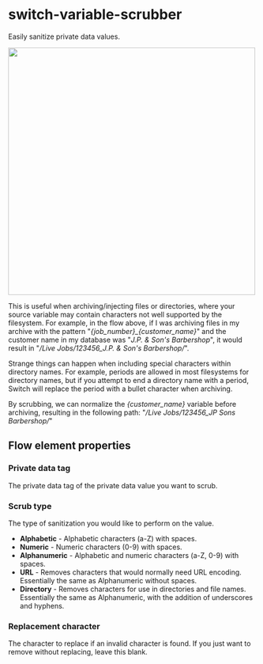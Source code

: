 # switch-variable-scrubber
Easily sanitize private data values. 

<img src="https://i.imgur.com/amdb9eR.png" width="500">

This is useful when archiving/injecting files or directories, where your source variable may contain characters not well supported by the filesystem. For example, in the flow above, if I was archiving files in my archive with the pattern "*{job_number}_{customer_name}*" and the customer name in my database was "*J.P. & Son's Barbershop*", it would result in  "*/Live Jobs/123456_J.P. & Son's Barbershop/*". 

Strange things can happen when including special characters within directory names. For example, periods are allowed in most filesystems for directory names, but if you attempt to end a directory name with a period, Switch will replace the period with a bullet character when archiving.

By scrubbing, we can normalize the *{customer_name}* variable before archiving, resulting in the following path: "*/Live Jobs/123456_JP Sons Barbershop/*"

## Flow element properties

### Private data tag
The private data tag of the private data value you want to scrub.

### Scrub type
The type of sanitization you would like to perform on the value.
- **Alphabetic** - Alphabetic characters (a-Z) with spaces.
- **Numeric** - Numeric characters (0-9) with spaces.
- **Alphanumeric** - Alphabetic and numeric characters (a-Z, 0-9) with spaces.
- **URL** - Removes characters that would normally need URL encoding. Essentially the same as Alphanumeric without spaces.
- **Directory** - Removes characters for use in directories and file names. Essentially the same as Alphanumeric, with the addition of underscores and hyphens.

### Replacement character
The character to replace if an invalid character is found. If you just want to remove without replacing, leave this blank.
